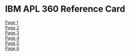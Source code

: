 <!DOCTYPE html>
<html lang="en">
<body>
<h1>IBM APL 360 Reference Card</h1>
<a href="./"images/2021-02-14-16-57-0005.jpg>Page 1</a>
<br>
<a href="./"images/2021-02-14-16-57-0004.jpg>Page 2</a>
<br>
<a href="./"images/2021-02-14-16-57-0003.jpg>Page 3</a>
<br>
<a href="./"images/2021-02-14-16-57-0001.jpg>Page 4</a>
<br>
<a href="./"images/2021-02-14-16-57-0006.jpg>Page 5</a>
<br>
<a href="./"images/2021-02-14-16-57-0002.jpg>Page 6</a>
<br>
</body>
</html>
